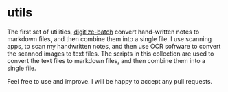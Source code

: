 # utils

The first set of utilities, [digitize-batch](https://github.com/izzi-ink/utils/tree/main/digitize-batch) convert hand-written notes to markdown files, and then combine them into a single file. 
I use scanning apps, to scan my handwritten notes, and then use OCR sofrware to convert the scanned images to text files. The scripts in this collection are used to convert the text files to markdown files, and then combine them into a single file.

Feel free to use and improve. I will be happy to accept any pull requests.
